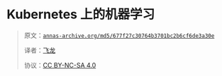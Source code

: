 # Kubernetes 上的机器学习

> 原文：[`annas-archive.org/md5/677f27c30764b3701bc2b6cf6de3a30e`](https://annas-archive.org/md5/677f27c30764b3701bc2b6cf6de3a30e)
> 
> 译者：[飞龙](https://github.com/wizardforcel)
> 
> 协议：[CC BY-NC-SA 4.0](http://creativecommons.org/licenses/by-nc-sa/4.0/)